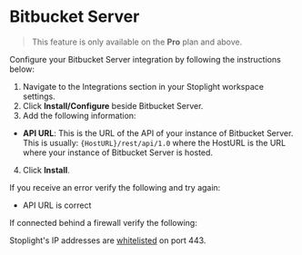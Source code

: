 # Bitbucket Server

> This feature is only available on the **Pro** plan and above.

Configure your Bitbucket Server integration by following the instructions below:

1. Navigate to the Integrations section in your Stoplight workspace settings. 
2. Click **Install/Configure** beside Bitbucket Server.
3. Add the following information:
 - **API URL**: This is the URL of the API of your instance of Bitbucket Server. This is usually: `{HostURL}/rest/api/1.0` where the HostURL is the URL where your instance of Bitbucket Server is hosted.
4. Click **Install**. 

If you receive an error verify the following and try again:

- API URL is correct

If connected behind a firewall verify the following:

Stoplight's IP addresses are [whitelisted](../e.whitelisting-ips.md) on port 443. 